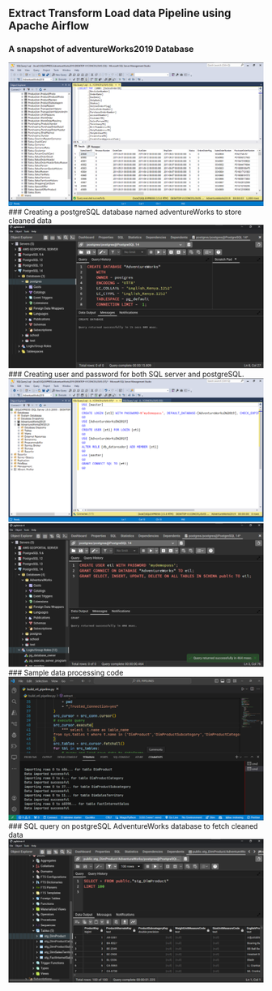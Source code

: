 ## Extract Transform Load data Pipeline using Apache Airflow

### A snapshot of adventureWorks2019 Database
<img alt="adventureWorks2019" src="https://raw.githubusercontent.com/louis103/ETL_Pipeline_using_Apache_Airflow/main/screenshots/Screenshot%20(1550).png" />
### Creating a postgreSQL database named adventureWorks to store cleaned data
<img alt="postgresCreate" src="https://raw.githubusercontent.com/louis103/ETL_Pipeline_using_Apache_Airflow/main/screenshots/Screenshot%20(1553).png" />
### Creating user and password for both SQL server and postgreSQL.
<img alt="postgresCreate" src="https://raw.githubusercontent.com/louis103/ETL_Pipeline_using_Apache_Airflow/main/screenshots/Screenshot%20(1559).png" />
<img alt="postgresCreate" src="https://raw.githubusercontent.com/louis103/ETL_Pipeline_using_Apache_Airflow/main/screenshots/Screenshot%20(1557).png" />
### Sample data processing code
<img alt="postgresCreate" src="https://raw.githubusercontent.com/louis103/ETL_Pipeline_using_Apache_Airflow/main/screenshots/Screenshot%20(1566).png" />
### SQL query on postgreSQL AdventureWorks database to fetch cleaned data
<img alt="postgresCreate" src="https://raw.githubusercontent.com/louis103/ETL_Pipeline_using_Apache_Airflow/main/screenshots/Screenshot%20(1565).png" />
